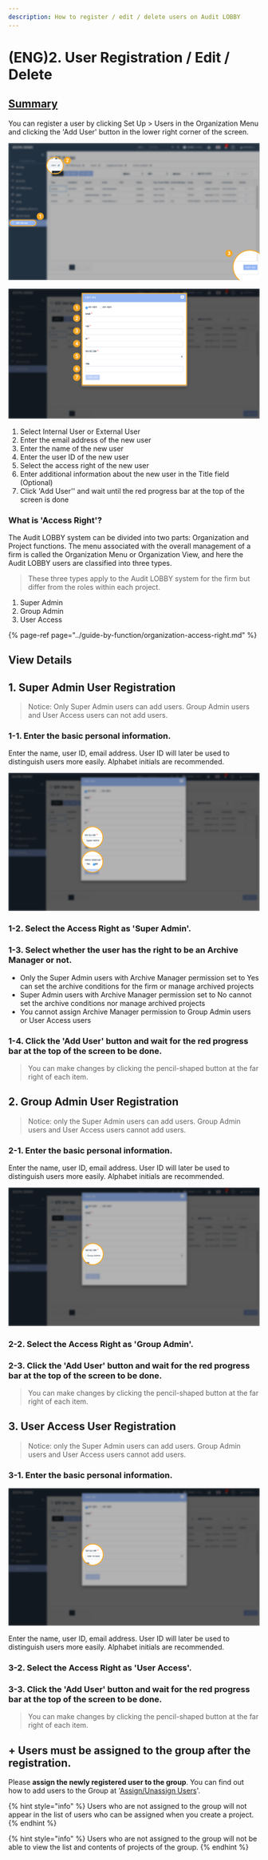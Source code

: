 ```yaml
---
description: How to register / edit / delete users on Audit LOBBY
---
```


# \(ENG\)2. User Registration / Edit / Delete

## [Summary](../guide-by-function/organization-access-right.md) 

You can register a user by clicking Set Up &gt; Users in the Organization Menu and clicking the 'Add User' button in the lower right corner of the screen.

![Organization Menu &amp;gt; Set Up &amp;gt; Users &amp;gt; Add User](../../.gitbook/assets/add_user.jpg)

![](../../.gitbook/assets/add_user_basic_dialog.jpg)

1. Select Internal User or External User
2. Enter the email address of the new user
3. Enter the name of the new user
4. Enter the user ID of the new user
5. Select the access right of the new user
6. Enter additional information about the new user in the Title field \(Optional\) 
7. Click 'Add User'' and wait until the red progress bar at the top of the screen is done

### What is 'Access Right'?

The Audit LOBBY system can be divided into two parts: Organization and Project functions. The menu associated with the overall management of a firm is called the Organization Menu or Organization View, and here the Audit LOBBY users are classified into three types. 

> These three types apply to the Audit LOBBY system for the firm but differ from the roles within each project.

1. Super Admin
2. Group Admin
3. User Access



{% page-ref page="../guide-by-function/organization-access-right.md" %}

## View Details  

## 1. Super Admin User Registration

> Notice:  Only Super Admin users can add users. Group Admin users and User Access users can not add users.

### 1-1. Enter the basic personal information.  

Enter the name, user ID, email address. User ID will later be used to distinguish users more easily. Alphabet initials are recommended.

![](../../.gitbook/assets/add_user_sa.jpg)

### 1-2. Select the Access Right as 'Super Admin'.

### 1-3. Select whether the user has the right to be an Archive Manager or not.

* Only the Super Admin users with Archive Manager permission set to Yes can set the archive conditions for the firm or manage archived projects
* Super Admin users with Archive Manager permission set to No cannot set the archive conditions nor manage archived projects
* You cannot assign Archive Manager permission to Group Admin users or User Access users

### 1-4. Click the 'Add User' button and wait for the red progress bar at the top of the screen to be done. 

> You can make changes by clicking the pencil-shaped button at the far right of each item.

## 2. Group Admin User Registration

> Notice: only the Super Admin users can add users. Group Admin users and User Access users cannot add users.

### 2-1. Enter the basic personal information.  

Enter the name, user ID, email address. User ID will later be used to distinguish users more easily. Alphabet initials are recommended.

![](../../.gitbook/assets/add_user_ga.jpg)

### 2-2. Select the Access Right as 'Group Admin'.

### 2-3. Click the 'Add User' button and wait for the red progress bar at the top of the screen to be done.  

> You can make changes by clicking the pencil-shaped button at the far right of each item.

## 3. User Access User Registration

> Notice: only the Super Admin users can add users. Group Admin users and User Access users cannot add users.

### 3-1.  Enter the basic personal information.  

![](../../.gitbook/assets/add_user_ua.jpg)

Enter the name, user ID, email address. User ID will later be used to distinguish users more easily. Alphabet initials are recommended.

### 3-2. Select the Access Right as 'User Access'.

### 3-3. Click the 'Add User' button and wait for the red progress bar at the top of the screen to be done.  

> You can make changes by clicking the pencil-shaped button at the far right of each item.

## + Users must be assigned to the group after the registration.  

Please **assign the newly registered user to the group**. You can find out how to add users to the Group at '[Assign/Unassign Users](5.-group/5-1..md)'. 

{% hint style="info" %}
Users who are not assigned to the group will not appear in the list of users who can be assigned when you create a project.
{% endhint %}

{% hint style="info" %}
Users who are not assigned to the group will not be able to view the list and contents of projects of the group. 
{% endhint %}



